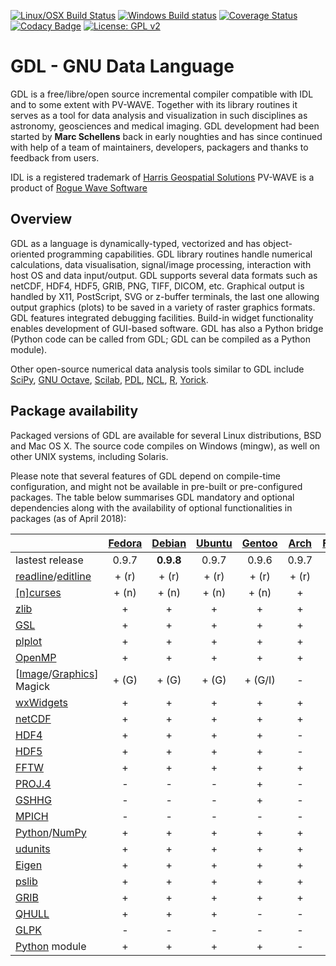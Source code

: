 [![Linux/OSX Build Status](https://travis-ci.org/gnudatalanguage/gdl.svg?branch=master)](https://travis-ci.org/gnudatalanguage/gdl) 
[![Windows Build status](http://ci.appveyor.com/api/projects/status/github/gnudatalanguage/gdl?branch=master&svg=true)](https://ci.appveyor.com/project/gnudatalanguage/gdl/branch/master)
[![Coverage Status](https://img.shields.io/codecov/c/github/gnudatalanguage/gdl/master.svg)](https://codecov.io/github/gnudatalanguage/gdl?branch=master)
[![Codacy Badge](https://api.codacy.com/project/badge/Grade/e5de1c1571c649279dad18d5d8590789)](https://www.codacy.com/app/slayoo/gdl?utm_source=github.com&amp;utm_medium=referral&amp;utm_content=gnudatalanguage/gdl&amp;utm_campaign=Badge_Grade)
[![License: GPL v2](https://img.shields.io/badge/License-GPL%20v2-blue.svg)](https://www.gnu.org/licenses/old-licenses/gpl-2.0.en.html)

GDL - GNU Data Language
=======================

GDL is a free/libre/open source incremental compiler compatible with IDL and to some extent with PV-WAVE. 
Together with its library routines it serves as a tool for data analysis and visualization in such disciplines 
  as astronomy, geosciences and medical imaging. 
GDL development had been started by **Marc Schellens** back in early noughties and has since continued 
  with help of a team of maintainers, developers, packagers and thanks to feedback from users.

IDL is a registered trademark of [Harris Geospatial Solutions](https://www.harrisgeospatial.com)
PV-WAVE is a product of [Rogue Wave Software](https://www.roguewave.com)

Overview
--------

GDL as a language is dynamically-typed, vectorized and has object-oriented programming capabilities. 
GDL library routines handle numerical calculations, data visualisation, signal/image processing, 
  interaction with host OS and data input/output. 
GDL supports several data formats such as netCDF, HDF4, HDF5, GRIB, PNG, TIFF, DICOM, etc. 
Graphical output is handled by X11, PostScript, SVG or z-buffer terminals, the last one allowing 
  output graphics (plots) to be saved in a variety of raster graphics formats. 
GDL features integrated debugging facilities. 
Build-in widget functionality enables development of GUI-based software.
GDL has also a Python bridge (Python code can be called from GDL; GDL can be compiled as a Python module). 

Other open-source numerical data analysis tools similar to GDL include
[SciPy](http://www.scipy.org/),
[GNU Octave](http://www.gnu.org/software/octave/),
[Scilab](http://www.scilab.org/),
[PDL](http://pdl.perl.org/),
[NCL](http://www.ncl.ucar.edu/),
[R](http://www.r-project.org/),
[Yorick](http://yorick.sourceforge.net/).

Package availability
--------------------

Packaged versions of GDL are available for several Linux distributions, BSD and Mac OS X. 
The source code compiles on Windows (mingw), as well on other UNIX systems, including Solaris. 

Please note that several features of GDL depend on compile-time configuration, and might not 
  be available in pre-built or pre-configured packages. 
The table below summarises GDL mandatory and optional dependencies along with the availability 
  of optional functionalities in packages (as of April 2018):

| | [Fedora](https://src.fedoraproject.org/rpms/gdl) | [Debian](https://packages.debian.org/sid/gnudatalanguage) | [Ubuntu](http://packages.ubuntu.com/gnudatalanguage) | [Gentoo](https://packages.gentoo.org/packages/dev-lang/gdl) | [Arch](https://aur.archlinux.org/packages/gnudatalanguage/)  | [FreeBSD](https://svnweb.freebsd.org/ports/head/science/gnudatalanguage/) | [Homebrew](http://braumeister.org/repos/Homebrew/homebrew-science/formula/gnudatalanguage) | [Macports](https://github.com/macports/macports-ports/tree/master/math/gnudatalanguage) |
| --------------------------------------------------------------------------------------- | :----: | :--------: | :----: | :----: | :---: | :-------: | :------: | :------: |
| lastest release                                                                         | 0.9.7  | **0.9.8**  | 0.9.7  | 0.9.6   | 0.9.7 | **0.9.8** | 0.9.7 | 0.9.7 |
| [readline](http://thrysoee.dk/editline/)/[editline](http://thrysoee.dk/editline/)       | + (r)  |    + (r)   |  + (r) | + (r)   | + (r) |   + (r)   | + (r) |   +   |
| [\[n\]curses](https://www.gnu.org/software/ncurses/)                                    | + (n)  |    + (n)   |  + (n) | + (n)   |   +   |   + (n)   | + (n) | + (n) |
| [zlib](https://zlib.net/)                                                               |   +    |    +       |   +    | +       |   +   |    +      |   +   |   +   |
| [GSL](https://www.gnu.org/software/gsl/)                                                |   +    |    +       |   +    | +       |   +   |    +      |   +   |   +   |
| [plplot](https://plplot.sourceforge.net)                                                |   +    |    +       |   +    | +       |   +   |    +      |   +   |   +   |
| [OpenMP](http://www.openmp.org/)                                                        |   +    |    +       |   +    | +       |   +   |    +      |   -   |   +   |
| \[[Image](https://imagemagick.org/)/[Graphics](http://graphicsmagick.org/)\] Magick     | + (G)  |  + (G)     | + (G)  | + (G/I) |   -   |  + (G)    | + (G) | + (G) |
| [wxWidgets](https://www.wxwidgets.org/)                                                 |   +    |    +       |   +    | +       |   +   |    +      |   -   |   -   |
| [netCDF](https://www.unidata.ucar.edu/software/netcdf/)                                 |   +    |    +       |   +    | +       |   +   |    +      |   +   |   +   |
| [HDF4](https://support.hdfgroup.org/products/hdf4/)                                     |   +    |    +       |   +    | +       |   -   |    -      |   -   |   +   |
| [HDF5](https://support.hdfgroup.org/HDF5/)                                              |   +    |    +       |   +    | +       |   -   |    +      |   +   |   +   |
| [FFTW](http://www.fftw.org/)                                                            |   +    |    +       |   +    | +       |   +   |    +      |   +   |   +   |
| [PROJ.4](http://proj4.org/)                                                             |   -    |    -       |   -    | +       |   -   |    +      |   -   |   +   |
| [GSHHG](http://www.soest.hawaii.edu/wessel/gshhg/)                                      |   -    |    -       |   -    | +       |   -   |    -      |   -   |   +   |
| [MPICH](https://www.mpich.org/)                                                         |   -    |    -       |   -    | -       |   -   |    +      |   -   |   +   |
| [Python](https://www.python.org/)/[NumPy](http://www.numpy.org/)                        |   +    |    +       |   +    | +       |   +   |    +      |   -   |   +   |
| [udunits](https://www.unidata.ucar.edu/software/udunits/)                               |   +    |    +       |   +    | +       |   +   |    +      |   +   |   +   |
| [Eigen](https://eigen.tuxfamily.org/)                                                   |   +    |    +       |   +    | +       |   +   |    +      |   +   |   +   |
| [pslib](http://pslib.sourceforge.net/)                                                  |   +    |    +       |   +    | +       |   +   |    +      |   -   |   +   |
| [GRIB](https://software.ecmwf.int/wiki/display/GRIB)                                    |   +    |    +       |   +    | +       |   +   |    +      |   -   |   +   |
| [QHULL](http://www.qhull.org/)                                                          |   +    |    +       |   +    | -       |   -   |    +      |   -   |   -   |
| [GLPK](https://www.gnu.org/software/glpk/)                                              |   -    |    -       |   -    | -       |   -   |    +      |   -   |   -   |
| [Python](https://www.python.org/) module                                                |   +    |    +       |   +    | +       |   -   |    -      |   -   |   -   |


